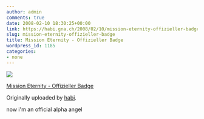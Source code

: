 ```yaml
---
author: admin
comments: true
date: 2008-02-10 18:30:25+00:00
link: https://habi.gna.ch/2008/02/10/mission-eternity-offizieller-badge/
slug: mission-eternity-offizieller-badge
title: Mission Eternity - Offizieller Badge
wordpress_id: 1185
categories:
- none
---
```



 [![](https://static.flickr.com/2005/2254863871_0a97f925b5_m.jpg)](https://www.flickr.com/photos/habi/2254863871/)
   

 
  [Mission Eternity - Offizieller Badge](https://www.flickr.com/photos/habi/2254863871/)
    

  Originally uploaded by [habi](https://www.flickr.com/people/habi/).
 



now i'm an official alpha angel
  

